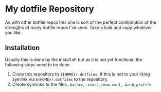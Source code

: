 # My dotfile Repository
As with other dotfile repos this one is sort of the perfect combination of the strengths of many dotfile repos I've seen. Take a look and copy whatever you like.

## Installation
Usually this is done by the install.sh but as it is not yet functional the following steps need to be done:
1. Clone this repository to `${HOME}/.dotfiles`. If this is not to your liking symlink via `${HOME}/.dotfiles` to the repository.
1. Create symlinks to the files `.bashrc`, `.vimrc`, `tmux.conf`, `.bash_profile`